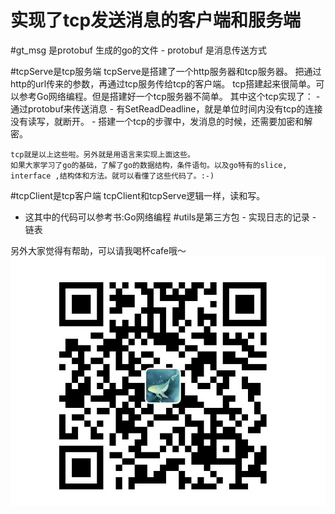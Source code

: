 # 实现了tcp发送消息的客户端和服务端

#gt_msg 是protobuf 生成的go的文件
	- protobuf 是消息传送方式

#tcpServe是tcp服务端
	tcpServe是搭建了一个http服务器和tcp服务器。
	把通过http的url传来的参数，再通过tcp服务传给tcp的客户端。
	tcp搭建起来很简单。可以参考Go网络编程。但是搭建好一个tcp服务器不简单。
	其中这个tcp实现了：
		- 通过protobuf来传送消息
		- 有SetReadDeadline，就是单位时间内没有tcp的连接没有读写，就断开。
		- 搭建一个tcp的步骤中，发消息的时候，还需要加密和解密。
	
	tcp就是以上这些啦。另外就是用语言来实现上面这些。
	如果大家学习了go的基础，了解了go的数据结构，条件语句。以及go特有的slice,
	interface ,结构体和方法。就可以看懂了这些代码了。:-)
#tcpClient是tcp客户端
	tcpClient和tcpServe逻辑一样，读和写。
   - 这其中的代码可以参考书:Go网络编程
#utils是第三方包
	- 实现日志的记录
    - 链表

另外大家觉得有帮助，可以请我喝杯cafe哦～
![image](cash.jpg)
